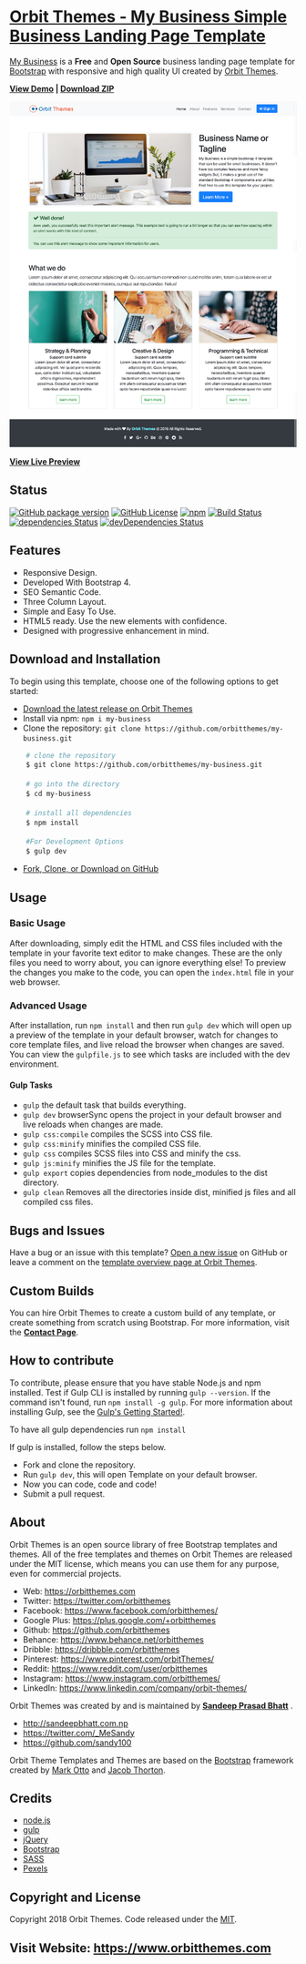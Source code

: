 # [Orbit Themes - My Business Simple Business Landing Page Template](https://orbitthemes.com/preview/my-business/)

[My Business](https://orbitthemes.com/downloads/my-business/) is a **Free** and **Open Source** business landing page template for [Bootstrap](https://getbootstrap.com/) with responsive and high quality UI created by [Orbit Themes](https://orbitthemes.com/).


<strong><a href="https://orbitthemes.com/preview/my-business/">View Demo</a> | <a href="https://github.com/orbitthemes/my-business/archive/master.zip">Download ZIP</a></strong>

[![My Business Template Preview](https://raw.githubusercontent.com/orbitthemes/Orbit-Themes/master/assets/my-business.png)](https://orbitthemes.com/preview/my-business/)


**[View Live Preview](https://orbitthemes.com/preview/my-business/)**

## Status
[![GitHub package version](https://img.shields.io/github/package-json/v/badges/shields.svg)](https://github.com/orbitthemes/my-business)
[![GitHub License](https://img.shields.io/badge/license-MIT-blue.svg)](https://raw.githubusercontent.com/orbitthemes/my-business/master/LICENSE)
[![npm](https://img.shields.io/npm/v/npm.svg)](https://www.npmjs.com/package/my-business)
[![Build Status](https://travis-ci.org/orbitthemes/my-business.svg?branch=master)](https://travis-ci.org/orbitthemes/my-business)
[![dependencies Status](https://david-dm.org/orbitthemes/my-business/status.svg)](https://david-dm.org/orbitthemes/my-business)
[![devDependencies Status](https://david-dm.org/orbitthemes/my-business/dev-status.svg)](https://david-dm.org/orbitthemes/my-business?type=dev)

## Features

- Responsive Design.
- Developed With Bootstrap 4.
- SEO Semantic Code.
- Three Column Layout.
- Simple and Easy To Use.
- HTML5 ready. Use the new elements with confidence.
- Designed with progressive enhancement in mind.

## Download and Installation

To begin using this template, choose one of the following options to get started:
* [Download the latest release on Orbit Themes](https://orbitthemes.com/downloads/my-business/)
* Install via npm: `npm i my-business`
* Clone the repository: `git clone https://github.com/orbitthemes/my-business.git`
```sh
    # clone the repository
    $ git clone https://github.com/orbitthemes/my-business.git

    # go into the directory
    $ cd my-business

    # install all dependencies
    $ npm install

    #For Development Options
    $ gulp dev
```

* [Fork, Clone, or Download on GitHub](https://github.com/orbitthemes/my-business)

## Usage


### Basic Usage

After downloading, simply edit the HTML and CSS files included with the template in your favorite text editor to make changes. These are the only files you need to worry about, you can ignore everything else! To preview the changes you make to the code, you can open the `index.html` file in your web browser.

### Advanced Usage

After installation, run `npm install` and then run `gulp dev` which will open up a preview of the template in your default browser, watch for changes to core template files, and live reload the browser when changes are saved. You can view the `gulpfile.js` to see which tasks are included with the dev environment.

#### Gulp Tasks

- `gulp` the default task that builds everything.
- `gulp dev` browserSync opens the project in your default browser and live reloads when changes are made.
- `gulp css:compile` compiles the SCSS into CSS file.
- `gulp css:minify` minifies the compiled CSS file.
- `gulp css` compiles SCSS files into CSS and minify the css.
- `gulp js:minify` minifies the JS file for the template.
- `gulp export` copies dependencies from node_modules to the dist directory.
- `gulp clean` Removes all the directories inside dist, minified js files and all compiled css files.

## Bugs and Issues

Have a bug or an issue with this template? [Open a new issue](https://github.com/orbitthemes/my-business/issues) on GitHub or leave a comment on the [template overview page at Orbit Themes](https://orbitthemes.com/downloads/my-business/).

## Custom Builds

You can hire Orbit Themes to create a custom build of any template, or create something from scratch using Bootstrap. For more information, visit the **[Contact Page](https://orbitthemes.com/contact/)**.

<!-- ## Other Templates -->
<!-- List Other Templates Of Orbit Themes -->

<!-- ## Useful Links -->
<!-- OrbitThemes Blog Post Links Related To the Template. -->

## How to contribute

To contribute, please ensure that you have stable Node.js and npm installed.
Test if Gulp CLI is installed by running `gulp --version`. If the command isn't found, run `npm install -g gulp`. For more information about installing Gulp, see the [Gulp's Getting Started!](https://gulpjs.org/getting-started).

To have all gulp dependencies run `npm install`

If gulp is installed, follow the steps below.

* Fork and clone the repository.
* Run `gulp dev`, this will open Template on your default browser.
* Now you can code, code and code!
* Submit a pull request.

## About

Orbit Themes is an open source library of free Bootstrap templates and themes. All of the free templates and themes on Orbit Themes are released under the MIT license, which means you can use them for any purpose, even for commercial projects.

* Web: https://orbitthemes.com
* Twitter: https://twitter.com/orbitthemes
* Facebook: https://www.facebook.com/orbitthemes/
* Google Plus: https://plus.google.com/+orbitthemes
* Github: https://github.com/orbitthemes
* Behance: https://www.behance.net/orbitthemes
* Dribble: https://dribbble.com/orbitthemes
* Pinterest: https://www.pinterest.com/orbitThemes/
* Reddit: https://www.reddit.com/user/orbitthemes
* Instagram: https://www.instagram.com/orbitthemes/
* LinkedIn: https://www.linkedin.com/company/orbit-themes/

Orbit Themes was created by and is maintained by **[Sandeep Prasad Bhatt](http://sandeepbhatt.com.np/)** .

* http://sandeepbhatt.com.np
* https://twitter.com/_MeSandy
* https://github.com/sandy100

Orbit Theme Templates and Themes are based on the [Bootstrap](http://getbootstrap.com/) framework created by [Mark Otto](https://twitter.com/mdo) and [Jacob Thorton](https://twitter.com/fat).


## Credits

* [node.js](http://nodejs.org/)
* [gulp](http://gulpjs.com/)
* [jQuery](http://jquery.com/)
* [Bootstrap](http://getbootstrap.com/)
* [SASS](https://sass-lang.com/)
* [Pexels](https://www.pexels.com/)

## Copyright and License

Copyright 2018 Orbit Themes. Code released under the [MIT](https://raw.githubusercontent.com/orbitthemes/my-business/master/LICENSE).

## Visit Website: https://www.orbitthemes.com
